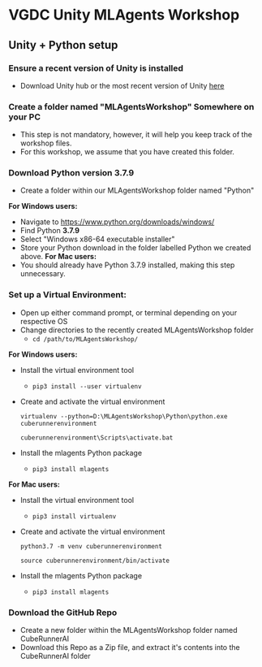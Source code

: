 # VGDC Unity MLAgents Workshop

## Unity + Python setup

### Ensure a recent version of Unity is installed
- Download Unity hub or the most recent version of Unity [here](https://unity3d.com/get-unity/download) 

### Create a folder named "MLAgentsWorkshop" Somewhere on your PC
- This step is not mandatory, however, it will help you keep track of the workshop files. 
- For this workshop, we assume that you have created this folder.

### Download Python version **3.7.9**
    
- Create a folder within our MLAgentsWorkshop folder named "Python"
    
**For Windows users:** 
- Navigate to https://www.python.org/downloads/windows/
- Find Python **3.7.9**
- Select "Windows x86-64 executable installer"
- Store your Python download in the folder labelled Python we created above.
**For Mac users:**
-  You should already have Python 3.7.9 installed, making this step unnecessary. 

### Set up a Virtual Environment:

- Open up either command prompt, or terminal depending on your respective OS
- Change directories to the recently created MLAgentsWorkshop folder
    - `` cd /path/to/MLAgentsWorkshop/ ``

**For Windows users:**
- Install the virtual environment tool 
    - ``pip3 install --user virtualenv``

- Create and activate the virtual environment
    ```
    virtualenv --python=D:\MLAgentsWorkshop\Python\python.exe cuberunnerenvironment

    cuberunnerenvironment\Scripts\activate.bat
    ```
- Install the mlagents Python package
    - ``pip3 install mlagents``

**For Mac users:**
- Install the virtual environment tool
    - ``pip3 install virtualenv``

- Create and activate the virtual environment
    ```
    python3.7 -m venv cuberunnerenvironment
    
    source cuberunnerenvironment/bin/activate
    ```
- Install the mlagents Python package
    - ``pip3 install mlagents``

### Download the GitHub Repo
- Create a new folder within the MLAgentsWorkshop folder named CubeRunnerAI
- Download this Repo as a Zip file, and extract it's contents into the CubeRunnerAI folder 
